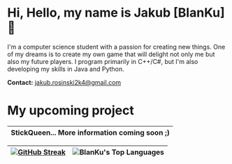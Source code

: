 # Hi, Hello, my name is Jakub [BlanKu] 🍵

I'm a computer science student with a passion for creating new things. One of my dreams is to create my own game that will delight not only me but also my future players. I program primarily in C++/C#, but I'm also developing my skills in Java and Python.

**Contact:** jakub.rosinski2k4@gmail.com

# My upcoming project


|**StickQueen**... More information coming soon ;)|
|-------|

|[![GitHub Streak](https://streak-stats.demolab.com/?user=BlanKu)](https://git.io/streak-stats) | ![BlanKu's Top Languages](https://github-readme-stats.vercel.app/api/top-langs/?username=BlanKu&theme=tokyonight&show_icons=true&hide_border=true&layout=compact) |
|-----------------|-------------------------|
